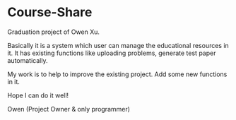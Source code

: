 Course-Share
============

Graduation project of Owen Xu.

Basically it is a system which user can manage the educational resources in it. It has existing functions like uploading problems, 
generate test paper automatically.

My work is to help to improve the existing project. Add some new functions in it. 

Hope I can do it well!

Owen (Project Owner & only programmer)
